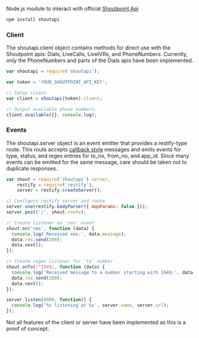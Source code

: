 Node.js module to interact with official [Shoutpoint Api](https://dev-shoutpointapi.devportal.apigee.com)

```sh
npm install shoutapi
```

### Client
The shoutapi.client object contains methods for direct use with the Shoutpoint apis: Dials, LiveCalls, LiveIVRs, and PhoneNumbers. Currently, only the PhoneNumbers and parts of the Dials apis have been implemented.

```js
var shoutapi = require('shoutapi');

var token = 'YOUR_SHOUTPOINT_API_KEY';

// Setup client
var client = shoutapi(token).client;

// Output available phone numbers.
client.available({}, console.log);

```

### Events
The shoutapi.server object is an event emitter that provides a restify-type route. This route accepts [callback style](https://dev-shoutpointapi.devportal.apigee.com/docs/apis/live-ivrs) messages and emits events for type, status, and regex entries for to_no, from_no, and app_id. Since many events can be emitted for the same message, care should be taken not to duplicate responses.

```js
var shout = require('shoutapi').server,
    restify = require('restify'),
    server = restify.createServer();

// Configure restify server and route
server.use(restify.bodyParser({ mapParams: false }));
server.post('/', shout.route);

// Create listener on 'sms' event
shout.on('sms', function (data) {
  console.log('Received sms:', data.message);
  data.res.send(200);
  data.next();
});

// Create regex listener for 'to' number
shout.onTo(/^1949/, function (data) {
  console.log('Received message to a number starting with 1949:', data.message);
  data.res.send(200);
  data.next();
});

server.listen(8080, function() {
  console.log('%s listening at %s', server.name, server.url);
});

```

Not all features of the client or server have been implemented as this is a proof of concept.
